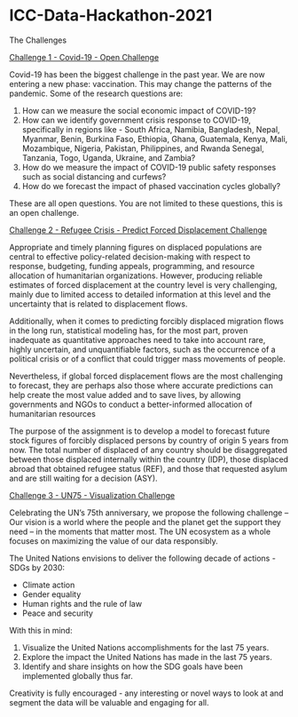 # ICC-Data-Hackathon-2021

The Challenges 

[Challenge 1 - Covid-19 - Open Challenge](COVID-19)

Covid-19 has been the biggest challenge in the past year. We are now entering a new phase: vaccination.
This may change the patterns of the pandemic.
Some of the research questions are:

  1. How can we measure the social economic impact of COVID-19?
  2. How can we identify government crisis response to COVID-19, specifically in regions like - South Africa, Namibia, Bangladesh, Nepal, Myanmar, Benin, Burkina Faso, Ethiopia, Ghana, Guatemala, Kenya, Mali, Mozambique, Nigeria, Pakistan, Philippines, and Rwanda Senegal, Tanzania, Togo, Uganda, Ukraine, and Zambia? 
  3. How do we measure the impact of COVID-19 public safety responses such as social distancing and curfews?
  4. How do we forecast the impact of phased vaccination cycles globally?

These are all open questions. You are not limited to these questions, this is an open challenge.

[Challenge 2 - Refugee Crisis - Predict Forced Displacement Challenge](Refugee%20Crisis) 

Appropriate and timely planning figures on displaced populations are central to effective policy-related decision-making with respect to response, budgeting, funding appeals, programming, and resource allocation of humanitarian organizations. However, producing reliable estimates of forced displacement at the country level is very challenging, mainly due to limited access to detailed information at this level and the uncertainty that is related to displacement flows. 

Additionally, when it comes to predicting forcibly displaced migration flows in the long run, statistical modeling has, for the most part, proven inadequate as quantitative approaches need to take into account rare, highly uncertain, and unquantifiable factors, such as the occurrence of a political crisis or of a conflict that could trigger mass movements of people.  

Nevertheless, if global forced displacement flows are the most challenging to forecast, they are perhaps also those where accurate predictions can help create the most value added and to save lives, by allowing governments and NGOs to conduct a better-informed allocation of humanitarian resources

The purpose of the assignment is to develop a model to forecast future stock figures of forcibly displaced persons by country of origin 5 years from now.  The total number of displaced of any country should be disaggregated between those displaced internally within the country (IDP), those displaced abroad that obtained refugee status (REF), and those that requested asylum and are still waiting for a decision (ASY).
 

[Challenge 3 - UN75 - Visualization Challenge](UN75)

Celebrating the UN’s 75th anniversary, we propose the following challenge –
Our vision is a world where the people and the planet get the support they need – in the moments that matter most. The UN ecosystem as a whole focuses on maximizing the value of our data responsibly. 

The United Nations envisions to deliver the following decade of actions - SDGs by 2030:

- Climate action
- Gender equality
- Human rights and the rule of law
- Peace and security



With this in mind:
1.	Visualize the United Nations accomplishments for the last 75 years.
2.	Explore the impact the United Nations has made in the last 75 years.
3.	Identify and share insights on how the SDG goals have been implemented globally thus far. 

Creativity is fully encouraged - any interesting or novel ways to look at and segment the data will be valuable and engaging for all. 
